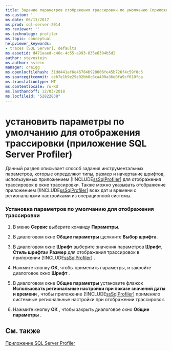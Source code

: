 ```yaml
---
title: Задание параметров отображения трассировки по умолчанию (приложение SQL Server Profiler) | Документы Майкрософт
ms.custom: ''
ms.date: 06/13/2017
ms.prod: sql-server-2014
ms.reviewer: ''
ms.technology: profiler
ms.topic: conceptual
helpviewer_keywords:
- traces [SQL Server], defaults
ms.assetid: d471aaed-c40c-4c55-a993-835e6394b5d2
author: stevestein
ms.author: sstein
manager: craigg
ms.openlocfilehash: 31dd441af6e46784b928006fe45b726f4c59f0c3
ms.sourcegitcommit: ceb7e1b9e29e02bb0c6ca400a36e0fa9cf010fca
ms.translationtype: MT
ms.contentlocale: ru-RU
ms.lasthandoff: 12/03/2018
ms.locfileid: "52822838"
---
```

# <a name="set-trace-display-defaults-sql-server-profiler"></a>установить параметры по умолчанию для отображения трассировки (приложение SQL Server Profiler)
  Данный раздел описывает способ задания инструментальных параметров, которые определяют типы, размер и начертание шрифтов, используемых приложением [!INCLUDE[ssSqlProfiler](../../includes/sssqlprofiler-md.md)] для отображения трассировок в окне трассировки. Также можно указывать отображение приложением [!INCLUDE[ssSqlProfiler](../../includes/sssqlprofiler-md.md)] всех дат и времени с региональными настройками из операционной системы.  
  
### <a name="to-set-trace-display-defaults"></a>Установка параметров по умолчанию для отображения трассировки  
  
1.  В меню **Сервис** выберите команду **Параметры**.  
  
2.  В диалоговом окне **Общие параметры** щелкните **Выбор шрифта**.  
  
3.  В диалоговом окне **Шрифт** выберите значения параметров **Шрифт**, **Стиль шрифта**и **Размер** для отображения трассировок в приложении [!INCLUDE[ssSqlProfiler](../../includes/sssqlprofiler-md.md)] .  
  
4.  Нажмите кнопку **ОК**, чтобы применить параметры, и закройте диалоговое окно **Шрифт** .  
  
5.  В диалоговом окне **Общие параметры** установите флажок **Использовать региональные настройки при показе значений даты и времени** , чтобы приложение [!INCLUDE[ssSqlProfiler](../../includes/sssqlprofiler-md.md)] применяло системные региональные настройки при отображении трассировок.  
  
6.  Нажмите кнопку **ОК** , чтобы закрыть диалоговое окно **Общие параметры** .  
  
## <a name="see-also"></a>См. также  
 [Приложение SQL Server Profiler](sql-server-profiler.md)  
  
  
